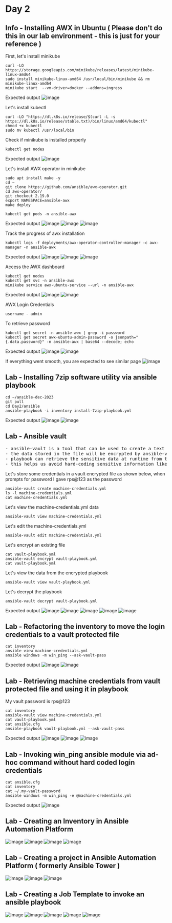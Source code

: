 # Day 2

## Info - Installing AWX in Ubuntu ( Please don't do this in our lab environment - this is just for your reference )

First, let's install minikube
```
curl -LO https://storage.googleapis.com/minikube/releases/latest/minikube-linux-amd64
sudo install minikube-linux-amd64 /usr/local/bin/minikube && rm minikube-linux-amd64
minikube start  --vm-driver=docker --addons=ingress
```

Expected output
![image](https://github.com/user-attachments/assets/5425231d-7e57-4e6c-a46d-e233e3268c31)

Let's install kubectl 
```
curl -LO "https://dl.k8s.io/release/$(curl -L -s https://dl.k8s.io/release/stable.txt)/bin/linux/amd64/kubectl"
chmod +x kubectl
sudo mv kubectl /usr/local/bin
```

Check if minikube is installed properly
```
kubectl get nodes
```

Expected output
![image](https://github.com/user-attachments/assets/054ee1ed-a260-40fa-911f-f16d0f669db3)

Let's install AWX operator in minikube
```
sudo apt install make -y
cd ~
git clone https://github.com/ansible/awx-operator.git
cd awx-operator/
git checkout 2.19.0
export NAMESPACE=ansible-awx
make deploy

kubectl get pods -n ansible-awx
```

Expected output
![image](https://github.com/user-attachments/assets/3166b632-5cd9-43b7-846f-fe34669743fc)
![image](https://github.com/user-attachments/assets/3ee52ff0-7042-4649-8c32-c1ea0794db75)
![image](https://github.com/user-attachments/assets/1d396402-d35b-409d-96a1-5acacd1a026a)

Track the progress of awx installation
```
kubectl logs -f deployments/awx-operator-controller-manager -c awx-manager -n ansible-awx
```

Expected output
![image](https://github.com/user-attachments/assets/97929864-4d17-490f-8531-0955ac569bef)
![image](https://github.com/user-attachments/assets/0a849d40-309e-4199-b33c-03a09e4b32cc)
![image](https://github.com/user-attachments/assets/5ee43576-026f-4878-b2e7-264aa3f7cf1b)

Access the AWX dashboard
```
kubectl get nodes
kubectl get svc -n ansible-awx
minikube service awx-ubuntu-service --url -n ansible-awx
```
Expected output
![image](https://github.com/user-attachments/assets/908f2b16-aaa5-44b3-99b6-a4de9b9b6dc8)
![image](https://github.com/user-attachments/assets/0f2d6c6b-9958-427e-93b7-d8909af6bc37)

AWX Login Credentials
```
username - admin
```

To retrieve password
```
kubectl get secret -n ansible-awx | grep -i password
kubectl get secret awx-ubuntu-admin-password -o jsonpath="{.data.password}" -n ansible-awx | base64 --decode; echo
```

Expected output
![image](https://github.com/user-attachments/assets/fda1a4ac-c16f-4890-b70b-73fac5a7680b)
![image](https://github.com/user-attachments/assets/133d98f7-c315-45e4-a2af-16b2f2800bbf)

If everything went smooth, you are expected to see similar page
![image](https://github.com/user-attachments/assets/353bcbaa-e837-4d84-b851-69da778ffc82)

## Lab - Installing 7zip software utility via ansible playbook
```
cd ~/ansible-dec-2023
git pull
cd Day2/ansible
ansible-playbook -i inventory install-7zip-playbook.yml
```

Expected output
![image](https://github.com/user-attachments/assets/583ff4b1-f224-40ff-ba1f-1db43651f4fc)
![image](https://github.com/user-attachments/assets/f9cff51d-ccda-4b56-8d0f-d2dfe09c0523)

## Lab - Ansible vault
<pre>
- ansible-vault is a tool that can be used to create a text file with sensitive data  
- the data stored in the file will be encrypted by ansible-vault tool with AES 256 bit algorithm
- playbook can retrieve the sensitive data at runtime from the vault protected file securely
- this helps us avoid hard-coding sensitive information like login credentials, certs, etc
</pre>

Let's store some credentials in a vault encrypted file as shown below, when prompts for password I gave rps@123 as the password
```
ansible-vault create machine-credentials.yml
ls -l machine-credentials.yml
cat machine-credentials.yml
```

Let's view the machine-credentials.yml data
```
ansible-vault view machine-credentials.yml
```

Let's edit the machine-credentials.yml
```
ansible-vault edit machine-credentials.yml
```

Let's encrypt an existing file
```
cat vault-playbook.yml
ansible-vault encrypt vault-playbook.yml
cat vault-playbook.yml
```

Let's view the data from the encrypted playbook
```
ansible-vault view vault-playbook.yml
```

Let's decrypt the playbook
```
ansible-vault decrypt vault-playbook.yml
```

Expected output
![image](https://github.com/user-attachments/assets/4c66bdbd-ef01-44db-97f4-f0cff98404f4)
![image](https://github.com/user-attachments/assets/e8c986d8-1c93-45fb-9aa6-c20e02aca9f7)
![image](https://github.com/user-attachments/assets/1065a6f5-0246-46c8-86a5-15bd5fa4ac3a)
![image](https://github.com/user-attachments/assets/ae6d8531-1790-4849-b522-ca3f255f9586)
![image](https://github.com/user-attachments/assets/f3df58b8-6662-4f54-9038-5d8cef6a4bb3)

## Lab - Refactoring the inventory to move the login credentials to a vault protected file
```
cat inventory
ansible view machine-credentials.yml
ansible windows -m win_ping --ask-vault-pass
```

Expected output
![image](https://github.com/user-attachments/assets/74bed6c8-db53-4535-bd3d-f8105c73b638)
![image](https://github.com/user-attachments/assets/ece6c634-c58b-4036-8dec-ddbfdf0bf00d)

## Lab - Retrieving machine credentials from vault protected file and using it in playbook
My vault password is rps@123

```
cat inventory
ansible-vault view machine-credentials.yml
cat vault-playbook.yml
cat ansible.cfg
ansible-playbook vault-playbook.yml --ask-vault-pass
```

Expected output
![image](https://github.com/user-attachments/assets/940662f1-d2b2-4dc5-9395-239d6fba2ebf)
![image](https://github.com/user-attachments/assets/b16af7cf-27af-4427-8f34-b905699c549e)
![image](https://github.com/user-attachments/assets/712b9558-4c1a-4222-a664-cddeded24a48)

## Lab - Invoking win_ping ansible module via ad-hoc command without hard coded login credentials
```
cat ansible.cfg
cat inventory
cat ~/.my-vault-password
ansible windows -m win_ping -e @machine-credentials.yml
```

Expected output
![image](https://github.com/user-attachments/assets/43345098-5cc9-4f67-8589-00f074416cbb)

## Lab - Creating an Inventory in Ansible Automation Platform
![image](https://github.com/user-attachments/assets/03e7f4c4-85d2-41d9-9260-ca6f94163972)
![image](https://github.com/user-attachments/assets/51901122-d710-499e-b962-b5bf0c97b075)
![image](https://github.com/user-attachments/assets/3e53d503-07a3-4b32-a439-54090d00f421)
![image](https://github.com/user-attachments/assets/3d4dce65-4868-4683-9630-cda9c8644ad4)


## Lab - Creating a project in Ansible Automation Platform ( formerly Ansible Tower )
![image](https://github.com/user-attachments/assets/11b3c5fd-e207-42f0-b340-ef2e2ca30562)
![image](https://github.com/user-attachments/assets/c0a09771-20e8-48fb-ac3d-7f4b33d4a649)
![image](https://github.com/user-attachments/assets/debb4e89-d83d-4259-aac7-37f532ab8cba)

## Lab - Creating a Job Template to invoke an ansible playbook
![image](https://github.com/user-attachments/assets/764cd200-1f38-4f56-84b4-6e6067a61fce)
![image](https://github.com/user-attachments/assets/4661bcc2-7b19-4238-90b0-2e795ab075a3)
![image](https://github.com/user-attachments/assets/e268a2e4-13ff-47c7-9936-de4560b5b5a6)
![image](https://github.com/user-attachments/assets/b099acd2-1843-459f-afa7-651ab25fc2b4)
![image](https://github.com/user-attachments/assets/9e8aef42-fb90-4dd7-87f5-6548e20fd63d)

